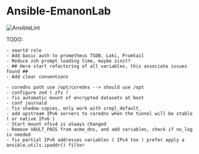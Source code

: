 # Ansible-EmanonLab
![AnsibleLint](https://github.com/EmanonUser/Ansible-EmanonLab/actions/workflows/ansible-lint.yml/badge.svg)

TODO:

    - smartd role
    - Add basic auth to prometheus TSDB, Loki, Promtail
    - Reduce zsh prompt loading time, maybe zinit?
    - ## Here start refactoring of all variables, this associate issues found ##
    - Add clear conventions

    - coredns path use /opt/coredns --> should use /opt
    - configure zed ( zfs )
    - fix automatic mount of encrypted datasets at boot
    - conf journald
    - fix shadow copies, only work with zrepl_default_
    - add upstream IPv6 servers to coredns when the tunnel will be stable ( or native IPv6 )
    - Start mount nfsv4 is always changed
    - Remove VAULT_PASS from acme_dns, and add variables, check if no_log is needed
    - fix partial IPv6 addresses variables ( IPv4 too ) prefer apply a ansible.utils.ipaddr() filter
